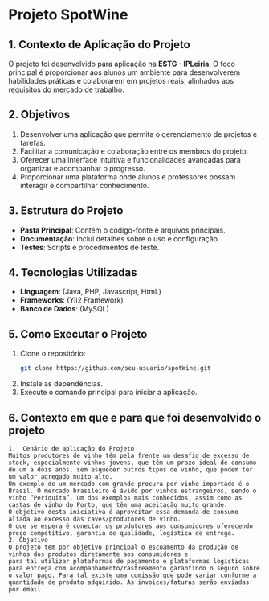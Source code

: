 # Projeto SpotWine

## 1. Contexto de Aplicação do Projeto
O projeto foi desenvolvido para aplicação na **ESTG - IPLeiria**. O foco principal é proporcionar aos alunos um ambiente para desenvolverem habilidades práticas e colaborarem em projetos reais, alinhados aos requisitos do mercado de trabalho.

## 2. Objetivos
1. Desenvolver uma aplicação que permita o gerenciamento de projetos e tarefas.
2. Facilitar a comunicação e colaboração entre os membros do projeto.
3. Oferecer uma interface intuitiva e funcionalidades avançadas para organizar e acompanhar o progresso.
4. Proporcionar uma plataforma onde alunos e professores possam interagir e compartilhar conhecimento.

## 3. Estrutura do Projeto
- **Pasta Principal**: Contém o código-fonte e arquivos principais.
- **Documentação**: Inclui detalhes sobre o uso e configuração.
- **Testes**: Scripts e procedimentos de teste.

## 4. Tecnologias Utilizadas
- **Linguagem**: (Java, PHP, Javascript, Html.)
- **Frameworks**: (Yii2 Framework)
- **Banco de Dados**: (MySQL)

## 5. Como Executar o Projeto
1. Clone o repositório:
    ```bash
    git clone https://github.com/seu-usuario/spotWine.git
    ```
2. Instale as dependências.
3. Execute o comando principal para iniciar a aplicação.

## 6. Contexto em que e para que foi desenvolvido o projeto
    1.	Cenário de aplicação do Projeto
    Muitos produtores de vinho têm pela frente um desafio de excesso de stock, especialmente vinhos jovens, que têm um prazo ideal de consumo de um a dois anos, sem esquecer outros tipos de vinho, que podem ter um valor agregado muito alto. 
    Um exemplo de um mercado com grande procura por vinho importado é o Brasil. O mercado brasileiro é ávido por vinhos estrangeiros, sendo o vinho “Periquita”, um dos exemplos mais conhecidos, assim como as castas de vinho do Porto, que têm uma aceitação muito grande. 
    O objetivo desta iniciativa é aproveitar essa demanda de consumo aliada ao excesso das caves/produtores de vinho.
    O que se espera é conectar os produtores aos consumidores oferecendo preço competitivo, garantia de qualidade, logística de entrega. 
    2. Objetivo
    O projeto tem por objetivo principal o escoamento da produção de vinhos dos produtos diretamente aos consumidores e 
    para tal utilizar plataformas de pagamento e plataformas logísticas para entrega com acompanhamento/rastreamento garantindo o seguro sobre o valor pago. Para tal existe uma comissão que pode variar conforme a quantidade de produto adquirido. As invoices/faturas serão enviadas por email
